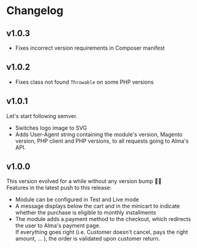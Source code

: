 Changelog
=========

v1.0.3
------

* Fixes incorrect version requirements in Composer manifest

v1.0.2
------

* Fixes class not found `Throwable` on some PHP versions

v1.0.1
------

Let's start following semver.

* Switches logo image to SVG
* Adds User-Agent string containing the module's version, Magento version, PHP client and PHP versions, to all requests going to Alma's API.

v1.0.0
------

This version evolved for a while without any version bump 🤷‍♂️  
Features in the latest push to this release:

* Module can be configured in Test and Live mode
* A message displays below the cart and in the minicart to indicate whether the purchase is eligible to monthly installments
* The module adds a payment method to the checkout, which redirects the user to Alma's payment page.  
If everything goes right (i.e. Customer doesn't cancel, pays the right amount, ... ), the order is validated upon customer return.
